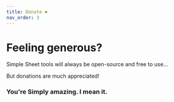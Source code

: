 ```yaml
---
title: Donate ❤️
nav_order: 3
---
```


# Feeling generous?

Simple Sheet tools will always be open-source and free to use... 

But donations are much appreciated!

<script type='text/javascript' src='https://storage.ko-fi.com/cdn/widget/Widget_2.js'></script>
<script type='text/javascript'>
    kofiwidget2.init('Donate to support the developer', '#0e8f4f', 'B0B11D7ZAD'); 
    kofiwidget2.draw();
</script>

### You're Simply amazing. I mean it.